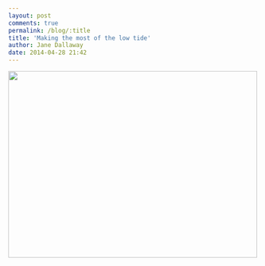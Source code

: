 ```yaml
---
layout: post
comments: true
permalink: /blog/:title
title: 'Making the most of the low tide'
author: Jane Dallaway
date: 2014-04-28 21:42
---
```


<div><a href="//static.skitters.dallaway.com/tp_IMG_20140428_214207.JPG"><img src="//static.skitters.dallaway.com/tp_thumb_IMG_20140428_214207.JPG" width="500" height="375"/></a></div>


  
      
